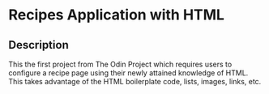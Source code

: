 # Recipes Application with HTML

## Description

This the first project from The Odin Project which 
requires users to configure a recipe page using their
newly attained knowledge of HTML. This takes advantage
of the HTML boilerplate code, lists, images, links, etc.